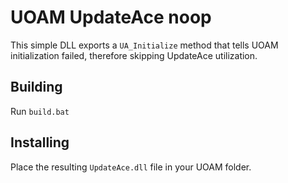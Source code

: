 # UOAM UpdateAce noop

This simple DLL exports a `UA_Initialize` method that tells UOAM initialization
failed, therefore skipping UpdateAce utilization.

## Building

Run `build.bat`

## Installing

Place the resulting `UpdateAce.dll` file in your UOAM folder.
